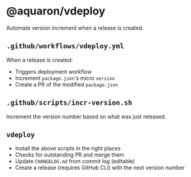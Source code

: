 # @aquaron/vdeploy

Automate version increment when a release is created.

## `.github/workflows/vdeploy.yml`

When a release is created:
- Triggers deployment workflow
- Increment `package.json`'s micro `version`
- Create a PR of the modified `package.json`

## `.github/scripts/incr-version.sh`

Increment the version number based on what was just released.

## `vdeploy`

- Install the above scripts in the right places
- Checks for outstanding PR and merge them
- Update `CHANGELOG.md` from commit log (editable)
- Create a release (requires GitHub CLI) with the next version number
